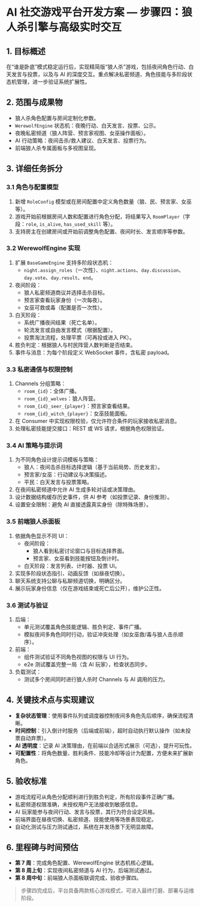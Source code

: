 # AI 社交游戏平台开发方案 — 步骤四：狼人杀引擎与高级实时交互

## 1. 目标概述
在“谁是卧底”模式稳定运行后，实现精简版“狼人杀”游戏，包括夜间角色行动、白天发言与投票，以及与 AI 的深度交互。重点解决私密频道、角色技能与多阶段状态机管理，进一步验证系统扩展性。

## 2. 范围与成果物
- 狼人杀角色配置与房间定制化参数。
- `WerewolfEngine` 状态机：夜晚行动、白天发言、投票、公示。
- 夜晚私密频道（狼人阵营、预言家视图、女巫操作面板）。
- AI 行动策略：夜间击杀/救人建议、白天发言、投票行为。
- 前端狼人杀专属面板与多视图呈现。

## 3. 详细任务拆分
### 3.1 角色与配置模型
1. 新增 `RoleConfig` 模型或在房间配置中定义角色数量（狼、民、预言家、女巫等）。
2. 游戏开始前根据房间人数和配置进行角色分配，将结果写入 `RoomPlayer`（字段：`role`, `is_alive`, `has_used_skill` 等）。
3. 支持房主在创建房间或开始前调整角色配置、夜间时长、发言顺序等参数。

### 3.2 WerewolfEngine 实现
1. 扩展 `BaseGameEngine` 支持多阶段状态机：
   - `night.assign_roles`（一次性）、`night.actions`、`day.discussion`、`day.vote`、`day.result`、`end`。
2. 夜间阶段：
   - 狼人私密频道商议并选择击杀目标。
   - 预言家查看玩家身份（一次每夜）。
   - 女巫可救或毒（配置是否一次性）。
3. 白天阶段：
   - 系统广播夜间结果（死亡名单）。
   - 轮流发言或自由发言模式（根据配置）。
   - 投票淘汰流程，处理平票（可再投或进入 PK）。
4. 胜负判定：根据狼人与村民阵营人数判断是否结束。
5. 事件与消息：为每个阶段定义 WebSocket 事件，含私密 payload。

### 3.3 私密通信与权限控制
1. Channels 分组策略：
   - `room_{id}`：全体广播。
   - `room_{id}_wolves`：狼人阵营。
   - `room_{id}_seer_{player}`：预言家查看结果。
   - `room_{id}_witch_{player}`：女巫技能面板。
2. 在 Consumer 中实现权限校验，仅允许符合条件的玩家接收私密消息。
3. 处理私密技能提交接口：REST 或 WS 请求，根据角色权限验证。

### 3.4 AI 策略与提示词
1. 为不同角色设计提示词模板与策略：
   - 狼人：夜间击杀目标选择逻辑（基于当前局势、历史发言）。
   - 预言家/女巫：行动建议与决策描述。
   - 平民：白天发言与投票策略。
2. 在夜间私密频道中允许 AI 生成多轮对话或决策理由。
3. 设计数据结构缓存历史事件，供 AI 参考（如投票记录、身份推测）。
4. 设置安全限制：避免 AI 直接透露真实身份（除特殊场景）。

### 3.5 前端狼人杀面板
1. 依据角色显示不同 UI：
   - 夜间阶段：
     - 狼人看到私密讨论窗口与目标选择界面。
     - 预言家、女巫看到技能按钮及倒计时。
   - 白天阶段：发言列表、计时器、投票 UI。
2. 实现多阶段状态指引、动画反馈（如昼夜切换）。
3. 聊天系统支持公聊与私聊频道切换，明确区分。
4. 展示玩家身份信息（仅在游戏结束或死亡后公开），维护公正性。

### 3.6 测试与验证
1. 后端：
   - 单元测试覆盖角色技能逻辑、胜负判定、事件广播。
   - 模拟夜间多角色同时行动，验证冲突处理（如女巫救/毒与狼人击杀顺序）。
2. 前端：
   - 组件测试验证不同角色视图的权限与 UI 行为。
   - e2e 测试覆盖完整一局（含 AI 玩家），检查状态同步。
3. 负载测试：
   - 测试多个房间同时进行狼人杀时 Channels 与 AI 调用的压力。

## 4. 关键技术点与实现建议
- **复杂状态管理**：使用事件队列或调度器控制夜间多角色先后顺序，确保流程清晰。
- **时间控制**：引入倒计时服务（后端或前端），超时自动执行默认操作（如未投票自动弃票）。
- **AI 透明度**：记录 AI 决策理由，在前端以合适形式展示（可选），提升可玩性。
- **可配置性**：将角色数量、胜利条件、技能冷却等设计为配置，方便未来扩展新角色。

## 5. 验收标准
- 游戏流程可从角色分配顺利进行到胜负判定，所有阶段事件正确广播。
- 私密频道权限准确，未授权用户无法接收到敏感信息。
- AI 玩家能参与夜间行动、发言与投票，其行为符合设定风格。
- 前端界面在昼夜切换、私密频道、技能使用等场景表现稳定。
- 自动化测试与压力测试通过，系统在并发场景下无明显故障。

## 6. 里程碑与时间预估
- **第 7 周**：完成角色配置、WerewolfEngine 状态机核心逻辑。
- **第 8 周上旬**：实现夜间私密频道与 AI 行为，后端测试通过。
- **第 8 周中旬**：前端狼人杀面板联调完成，验收步骤四。

> 步骤四完成后，平台具备两款核心游戏模式，可进入最终打磨、部署与运维阶段。
